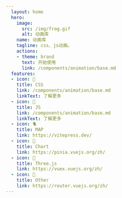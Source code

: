 ```yaml
---
  layout: home
  hero:
    image: 
      src: /img/frog.gif
      alt: 动画库
    name: 动画库
    tagline: css、js动画。
    actions:
    - theme: brand
      text: 开始使用
      link: /components/animation/base.md
  features:
  - icon: 🐸
    title: CSS
    link: /components/animation/base.md
    linkText: 了解更多
  - icon: 🦊
    title: JS
    link: /components/animation/base.md
    linkText: 了解更多
  - icon: 🐈
    title: MAP
    link: https://vitepress.dev/
  - icon: 🐏
    title: Chart
    link: https://pinia.vuejs.org/zh/
  - icon: 🐇
    title: Three.js
    link: https://vuex.vuejs.org/zh/
  - icon: 🐬
    title: Other
    link: https://router.vuejs.org/zh/
---
```

<style>
:root {
  --vp-home-hero-name-color: transparent;
  --vp-home-hero-name-background: -webkit-linear-gradient(315deg, #42d392 25%, #647eff);
  --vp-home-hero-image-background-image: linear-gradient(315deg, #42d392 25%, #647eff);
  --vp-home-hero-image-filter: blur(56px);
}
.image-bg {
  position: absolute;
  top: 50%;
  left: 50%;
  border-radius: 50%;
  width: 192px;
  height: 192px;
  background-image: var(--vp-home-hero-image-background-image);
  filter: var(--vp-home-hero-image-filter);
  transform: translate(-50%, -50%);
}
</style>